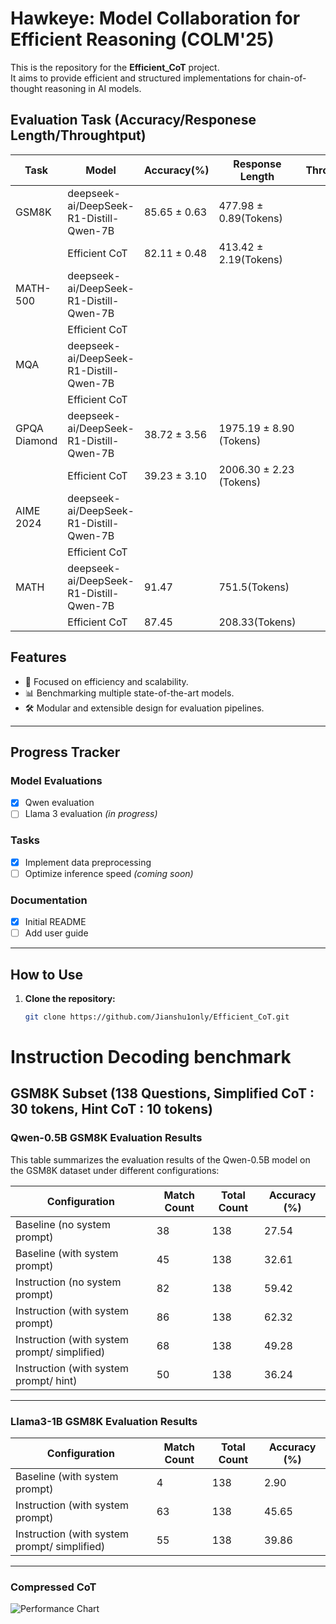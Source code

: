 # Hawkeye: Model Collaboration for Efficient Reasoning (COLM'25)


This is the repository for the **Efficient_CoT** project.  
It aims to provide efficient and structured implementations for chain-of-thought reasoning in AI models.

## Evaluation Task (Accuracy/Responese Length/Throughtput)


| Task              | Model                                      | Accuracy(%) | Response Length | Throughput |
|------------------|--------------------------------------------|----------|----------------|------------|
| GSM8K           | deepseek-ai/DeepSeek-R1-Distill-Qwen-7B    |     85.65 $\pm$ 0.63  |      477.98 $\pm$ 0.89(Tokens)          |          |
|                | Efficient CoT                              |     82.11 $\pm$ 0.48    |   413.42 $\pm$ 2.19(Tokens)        |            |
| MATH-500       | deepseek-ai/DeepSeek-R1-Distill-Qwen-7B    |          |                |            |
|                | Efficient CoT                              |          |                |            |
| MQA            | deepseek-ai/DeepSeek-R1-Distill-Qwen-7B    |          |                |            |
|                | Efficient CoT                              |          |                |            |
| GPQA Diamond   | deepseek-ai/DeepSeek-R1-Distill-Qwen-7B    |   38.72 $\pm$ 3.56 |        1975.19 $\pm$ 8.90 (Tokens)        |            |
|                | Efficient CoT                              |  39.23 $\pm$ 3.10    |       2006.30 $\pm$ 2.23 (Tokens)        |            |
| AIME 2024      | deepseek-ai/DeepSeek-R1-Distill-Qwen-7B    |          |                |            |
|                | Efficient CoT                                    |          |                |            |
| MATH           | deepseek-ai/DeepSeek-R1-Distill-Qwen-7B    |     91.47     |         751.5(Tokens)       |            |
|                | Efficient CoT                                  |     87.45     |       208.33(Tokens)         |            |



## Features

- 🧠 Focused on efficiency and scalability.
- 📊 Benchmarking multiple state-of-the-art models.
- 🛠️ Modular and extensible design for evaluation pipelines.

---

## Progress Tracker

### Model Evaluations

- [x] Qwen evaluation  
- [ ] Llama 3 evaluation *(in progress)*  

### Tasks

- [x] Implement data preprocessing  
- [ ] Optimize inference speed *(coming soon)*  

### Documentation

- [x] Initial README  
- [ ] Add user guide  

---

## How to Use

1. **Clone the repository:**

   ```bash
   git clone https://github.com/Jianshu1only/Efficient_CoT.git

# Instruction Decoding benchmark

## GSM8K Subset (138 Questions, Simplified CoT : 30 tokens, Hint CoT : 10 tokens)

### Qwen-0.5B GSM8K Evaluation Results

This table summarizes the evaluation results of the Qwen-0.5B model on the GSM8K dataset under different configurations:

| Configuration              | Match Count | Total Count | Accuracy (%) |
|----------------------------|-------------|-------------|--------------|
| Baseline (no system prompt) | 38          | 138         | 27.54        |
| Baseline (with system prompt) | 45         | 138         | 32.61        |
| Instruction (no system prompt) | 82        | 138         | 59.42        |
| Instruction (with system prompt) | 86       | 138         | 62.32        |
| Instruction (with system prompt/ simplified) | 68       | 138         | 49.28       |
| Instruction (with system prompt/ hint) | 50      | 138         | 36.24        |

---

### Llama3-1B GSM8K Evaluation Results

| Configuration              | Match Count | Total Count | Accuracy (%) |
|----------------------------|-------------|-------------|--------------|
| Baseline (with system prompt) | 4         | 138         | 2.90       |
| Instruction (with system prompt) | 63       | 138         | 45.65        |
| Instruction (with system prompt/ simplified) | 55      | 138         | 39.86      |

---

### Compressed CoT

![Performance Chart](output.png)
